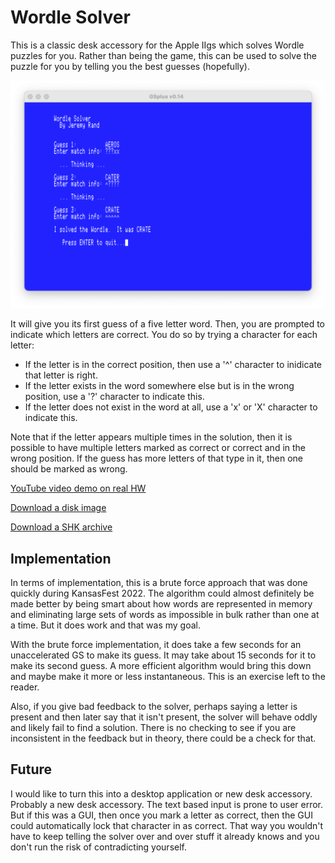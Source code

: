 #  Wordle Solver

This is a classic desk accessory for the Apple IIgs which solves Wordle puzzles for you.  Rather than being the game, this can be used to solve the puzzle for you by telling you the best guesses (hopefully).

![Wordle Solver Screenshot](/wordlesolve.png "Wordle Solver Screenshot")

It will give you its first guess of a five letter word.  Then, you are prompted to indicate which letters are correct.  You do so by trying a character for each letter:
* If the letter is in the correct position, then use a '^' character to inidicate that letter is right.
* If the letter exists in the word somewhere else but is in the wrong position, use a '?' character to indicate this.
* If the letter does not exist in the word at all, use a 'x' or 'X' character to indicate this.

Note that if the letter appears multiple times in the solution, then it is possible to have multiple letters marked as correct or correct and in the wrong position.  If the guess has more letters of that type in it, then one should be marked as wrong.

[YouTube video demo on real HW](https://youtu.be/_eNhsdsFjkI)

[Download a disk image](https://github.com/jeremysrand/wordlesolve/releases/download/1.1/wordlesolve_110.2mg)

[Download a SHK archive](https://github.com/jeremysrand/wordlesolve/releases/download/1.1/wordlesolve110.shk)

## Implementation

In terms of implementation, this is a brute force approach that was done quickly during KansasFest 2022.  The algorithm could almost definitely be made better by being smart about how words are represented in memory and eliminating large sets of words as impossible in bulk rather than one at a time.  But it does work and that was my goal.

With the brute force implementation, it does take a few seconds for an unaccelerated GS to make its guess.  It may take about 15 seconds for it to make its second guess.  A more efficient algorithm would bring this down and maybe make it more or less instantaneous.  This is an exercise left to the reader.

Also, if you give bad feedback to the solver, perhaps saying a letter is present and then later say that it isn't present, the solver will behave oddly and likely fail to find a solution.  There is no checking to see if you are inconsistent in the feedback but in theory, there could be a check for that.

## Future

I would like to turn this into a desktop application or new desk accessory.  Probably a new desk accessory.  The text based input is prone to user error.  But if this was a GUI, then once you mark a letter as correct, then the GUI could automatically lock that character in as correct.  That way you wouldn't have to keep telling the solver over and over stuff it already knows and you don't run the risk of contradicting yourself.
